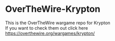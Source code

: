 # OverTheWire-Krypton
This is the OverTheWire wargame repo for Krypton    
If you want to check them out click here https://overthewire.org/wargames/krypton/

